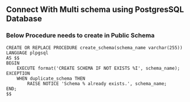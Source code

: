 ## Connect With Multi schema using PostgresSQL Database

### Below Procedure needs to create in Public Schema

```
CREATE OR REPLACE PROCEDURE create_schema(schema_name varchar(255))
LANGUAGE plpgsql
AS $$
BEGIN
    EXECUTE format('CREATE SCHEMA IF NOT EXISTS %I', schema_name);
EXCEPTION
    WHEN duplicate_schema THEN
        RAISE NOTICE 'Schema % already exists.', schema_name;  
END;
$$
```